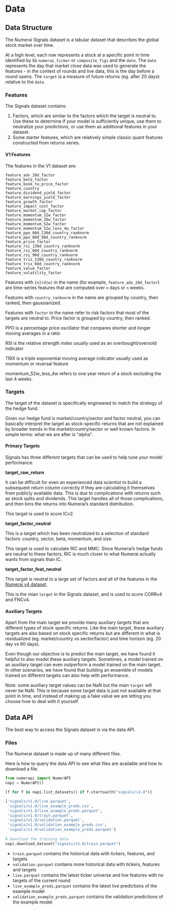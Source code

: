 # Data

## Data Structure

The Numerai Signals dataset is a tabular dataset that describes the global stock market over time.

At a high level, each row represents a stock at a specific point in time identified by its `numerai_ticker` or `composite_figi` and the `date`. The `date` represents the day that market close data was used to generate the features - in the context of rounds and live data, this is the day before a round opens. The `target` is a measure of future returns (eg. after 20 days) relative to the `date`.

### Features

The Signals dataset contains:

1. Factors, which are similar to the factors which the target is neutral to. Use these to determine if your model is sufficiently unique, use them to neutralize your predictions, or use them as additional features in your dataset.
2. Some starter features, which are relatively simple classic quant features constructed from returns series.

#### V1 Features

The features in the V1 dataset are:

```
feature_adv_20d_factor
feature_beta_factor
feature_book_to_price_factor
feature_country
feature_dividend_yield_factor
feature_earnings_yield_factor
feature_growth_factor
feature_impact_cost_factor
feature_market_cap_factor
feature_momentum_12w_factor
feature_momentum_26w_factor
feature_momentum_52w_factor
feature_momentum_52w_less_4w_factor
feature_ppo_60d_130d_country_ranknorm
feature_ppo_60d_90d_country_ranknorm
feature_price_factor
feature_rsi_130d_country_ranknorm
feature_rsi_60d_country_ranknorm
feature_rsi_90d_country_ranknorm
feature_trix_130d_country_ranknorm
feature_trix_60d_country_ranknorm
feature_value_factor
feature_volatility_factor
```

Features with `{n}(d|w)` in the name (for example, `feature_adv_20d_factor`) are time-series features that are computed over `n` days or `n` weeks.

Features with `country_ranknorm` in the name are grouped by country, then ranked, then gaussianized.

Features with `factor` in the name refer to risk factors that most of the targets are neutral to. Price factor is grouped by country, then ranked.

PPO is a percentage price oscillator that compares shorter and longer moving averages in a ratio

RSI is the relative strength index usually used as an overbought/oversold indicator

TRIX is a triple exponential moving average indicator usually used as momentum or reversal feature

momentum\_52w\_less\_4w refers to one year return of a stock excluding the last 4 weeks.

### Targets

The target of the dataset is specifically engineered to match the strategy of the hedge fund.&#x20;

Given our hedge fund is market/country/sector and factor neutral, you can basically interpret the target as stock-specific returns that are not explained by broader trends in the market/country/sector or well known factors. In simple terms: what we are after is "alpha".

#### Primary Targets

Signals has three different targets that can be used to help tune your model performance.

**target\_raw\_return**&#x20;

It can be difficult for even an experienced data scientist to build a subsequent return column correctly if they are calculating it themselves from publicly available data. This is due to complications with returns such as stock splits and dividends. This target handles all of those complications, and then bins the returns into Numerai’s standard distribution.

This target is used to score ICv2.

**target\_factor\_neutral**

This is a target which has been neutralized to a selection of standard factors: country, sector, beta, momentum, and size.

This target is used to calculate RIC and MMC. Since Numerai’s hedge funds are neutral to these factors, RIC is much closer to what Numerai actually wants from signals than IC.

**target\_factor\_feat\_neutral**

This target is neutral to a large set of factors and all of the features in the [Numerai v4 dataset](../numerai-tournament/data.md).

This is the mian `target` in the Signals dataset, and is used to score CORRv4 and FNCv4.&#x20;

#### Auxiliary Targets

Apart from the main target we provide many auxiliary targets that are different types of stock specific returns. Like the main target, these auxiliary targets are also based on stock specific returns but are different in what is residualized (eg. market/country vs sector/factor) and time horizon (eg. 20 day vs 60 days).  &#x20;

Even though our objective is to predict the main target, we have found it helpful to also model these auxiliary targets. Sometimes, a model trained on an auxiliary target can even outperform a model trained on the main target. In other scenarios, we have found that building an ensemble of models trained on different targets can also help with performance. &#x20;

Note: some auxiliary target values can be NaN but the main `target` will never be NaN. This is because some target data is just not available at that point in time, and instead of making up a fake value we are letting you choose how to deal with it yourself.

## Data API

The best way to access the Signals dataset is via the data API.

### Files

The Numerai dataset is made up of many different files.

Here is how to query the data API to see what files are available and how to download a file.

```python
from numerapi import NumerAPI
napi = NumerAPI()

[f for f in napi.list_datasets() if f.startswith("signals/v1.0")] 

['signals/v1.0/live.parquet',
 'signals/v1.0/live_example_preds.csv',
 'signals/v1.0/live_example_preds.parquet',
 'signals/v1.0/train.parquet',
 'signals/v1.0/validation.parquet',
 'signals/v1.0/validation_example_preds.csv',
 'signals/v1.0/validation_example_preds.parquet']
 
# Download the training data 
napi.download_dataset("signals/v1.0/train.parquet")
```

* `train.parquet` contains the historical data with tickers, features, and targets
* `validation.parquet` contains more historical data with tickers, features and targets
* `live.parquet` contains the latest ticker universe and live features with no targets of the current round
* `live_example_preds.parquet` contains the latest live predictions of the example model&#x20;
* `validation_example_preds.parquet` contains the validation predictions of the example model

